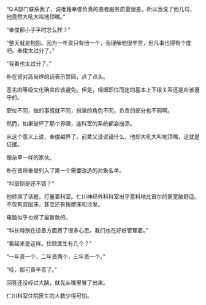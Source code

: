 “Q.A部门联系我了，说唯独奉俊负责的患者服务质量很差。所以我说了他几句，他竟然大吼大叫地顶嘴。”

“奉俊那小子平时怎么样？”

“整天就是抱怨。因为一年资只有他一个，我理解他很辛苦，但凡事也得有个度吧。奉俊太过分了。”

“我看也太过分了。”

朴在贤对高尚烨的话表示赞同，点了点头。

恶劣的等级文化确实应该避免。但是，根据职位而定的基本上下级关系还是应该遵守的。

职位不同，做的事情就不同，扮演的角色不同，负责的部分也不同啊。

然而，如果破坏了那个界限，连科室的系统都会崩溃。

从这个意义上说，奉俊越界了。前辈又没说错什么，他却大吼大叫地顶嘴，这就是证据。

像杂草一样的家伙。

朴在贤将奉俊列入了第一个需要改造的对象名单。

“科室倒是还不错？”

他转换了话题，打量着科室。仁川神经外科科室出乎意料地比首尔的更宽敞舒适。不仅有双层床，甚至还有按摩床和沙发。

电脑似乎也换了最新款的。

“科长特别在设备方面费了很多心思。我们也在好好管理着。”

“看起来是这样。住院医生有几个？”

“一年资一个，二年资两个，三年资一个。”

“哇，那可真辛苦了。”

回答还没经过大脑，就先从嘴里冒了出来。

仁川科室住院医生的人数少得可怕。